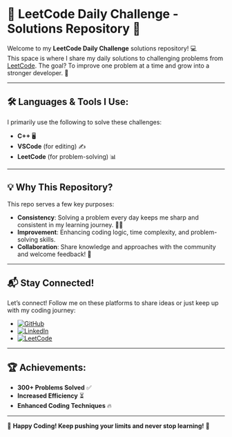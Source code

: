 # 🎯 LeetCode Daily Challenge - Solutions Repository 🚀

Welcome to my **LeetCode Daily Challenge** solutions repository! 💻  
This space is where I share my daily solutions to challenging problems from [LeetCode](https://leetcode.com/problemset/all/). The goal? To improve one problem at a time and grow into a stronger developer. 🌱

---

## 🛠️ Languages & Tools I Use:
I primarily use the following to solve these challenges:
- **C++** 🖥️
- **VSCode** (for editing) ✍️
- **LeetCode** (for problem-solving) 📊

---

## 💡 Why This Repository?

This repo serves a few key purposes:
- **Consistency**: Solving a problem every day keeps me sharp and consistent in my learning journey. 🏋️‍♂️
- **Improvement**: Enhancing coding logic, time complexity, and problem-solving skills.
- **Collaboration**: Share knowledge and approaches with the community and welcome feedback! 🔄

---

## 📬 Stay Connected!

Let’s connect! Follow me on these platforms to share ideas or just keep up with my coding journey:

- [![GitHub](https://img.shields.io/badge/GitHub-333?style=for-the-badge&logo=github&logoColor=white)](https://github.com/intjarmansuri)  
- [![LinkedIn](https://img.shields.io/badge/LinkedIn-0077B5?style=for-the-badge&logo=linkedin&logoColor=white)](https://www.linkedin.com/in/intjarmansuri)  
- [![LeetCode](https://img.shields.io/badge/LeetCode-FFA116?style=for-the-badge&logo=leetcode&logoColor=white)](https://leetcode.com/u/intjarmansuri)

---

## 🏆 Achievements:
- **300+ Problems Solved** ✅
- **Increased Efficiency** ⏳
- **Enhanced Coding Techniques** 🔥

---

🌟 **Happy Coding! Keep pushing your limits and never stop learning!** 🌟

